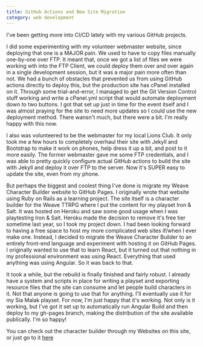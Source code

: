 ```yaml
---
title: GitHub Actions and New Site Migration
category: web development
---
```

I've been getting more into CI/CD lately with my various GitHub projects.

I did some experimenting with my volunteer webmaster website, since deploying that one is a MAJOR pain. We used to have to copy files manually one-by-one over FTP. It meant that, once we got a list of files we were working wth into the FTP Client, we could deploy them over and over again in a single development session, but it was a major pain more often than not. We had a bunch of obstacles that prevented us from using GitHub actions directly to deploy this, but the production site has cPanel installed on it. Through some trial-and-error, I managed to get the Git Version Control stuff working and write a cPanel.yml script that would automate deployment down to two buttons. I got that set up just in time for the event itself and I was almost praying for the site to need more updates so I could use the new deployment method. There wansn't much, but there were a bit. I'm really happy with this now.

I also was volunteered to be the webmaster for my local Lions Club. It only took me a few hours to completely overhaul their site with Jekyll and Bootstrap to make it work on phones, help dress it up a bit, and post to it more easily. The former webmaster gave me some FTP credentials, and I was able to pretty quickly configure actual GitHub actions to build the site with Jekyll and deploy it over FTP to the server. Now it's SUPER easy to update the site, even from my phone.

But perhaps the biggest and coolest thing I've done is migrate my Weave Character Builder website to GitHub Pages. I originally wrote that website using Ruby on Rails as a learning project. The site itself is a character builder for the Weave TTRPG where I put the content for my playset Iron & Salt. It was hosted on Heroku and saw some good usage when I was playtesting Iron & Salt. Heroku made the decision to remove it's free tier sometime last year, so I took my project down. I had been looking forward to having a free space to host my more complicated web sites if/when I ever make one. Instead, I decided to migrate the Weave Character Builder to an entirely front-end language and experiment with hosting it on GitHub Pages. I originally wanted to use that to learn React, but it turned out that nothing in my professional environment was using React. Everything that used anything was using Angular. So it was back to that.

It took a while, but the rebuild is finally finished and fairly robust. I already have a system and scripts in place for writing a playset and exporting resource files that the site can consume and let people build characters in it. Not that anyone is going to use that for anything. I'll eventually use it for my Sia Malak playset. For now, I'm just happy that it's working. Not only is it working, but I've got it set up to automatically run Angular Build and then deploy to my gh-pages branch, making the distribution of the site available publically. I'm so happy!

You can check out the character builder through my Websites on this site, or just go to it [here](/Weave-Site/)
